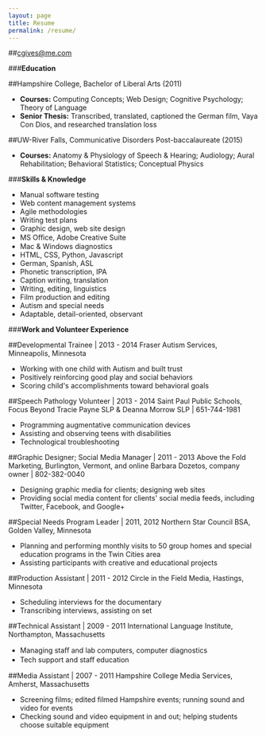 ```yaml
---
layout: page
title: Resume
permalink: /resume/
---
```


##cgives@me.com

###**Education**

##Hampshire College, Bachelor of Liberal Arts (2011)

- **Courses:**
Computing Concepts; Web Design; Cognitive Psychology; Theory of Language
- **Senior Thesis:** Transcribed, translated, captioned the German film, Vaya Con Dios, and researched translation loss 

##UW-River Falls, Communicative Disorders Post-baccalaureate (2015)

- **Courses:** Anatomy & Physiology of Speech & Hearing; Audiology; Aural Rehabilitation; Behavioral Statistics; Conceptual Physics 

###**Skills & Knowledge**
- Manual software testing
- Web content management systems
- Agile methodologies
- Writing test plans
- Graphic design, web site design
- MS Oﬃce, Adobe Creative Suite
- Mac & Windows diagnostics
- HTML, CSS, Python, Javascript
- German, Spanish, ASL
- Phonetic transcription, IPA
- Caption writing, translation 
- Writing, editing, linguistics
- Film production and editing
- Autism and special needs
- Adaptable, detail-oriented, observant 

###**Work and Volunteer Experience**

##Developmental Trainee | 2013 - 2014 
Fraser Autism Services, Minneapolis, Minnesota
- Working with one child with Autism and built trust
- Positively reinforcing good play and social behaviors
- Scoring child's accomplishments toward behavioral goals

##Speech Pathology Volunteer | 2013 - 2014 
Saint Paul Public Schools, Focus Beyond 
Tracie Payne SLP & Deanna Morrow SLP | 651-744-1981  
- Programming augmentative communication devices
- Assisting and observing teens with disabilities
- Technological troubleshooting
  
##Graphic Designer; Social Media Manager | 2011 - 2013 
Above the Fold Marketing, Burlington, Vermont, and online
Barbara Dozetos, company owner | 802-382-0040 
- Designing graphic media for clients; designing web sites
- Providing social media content for clients' social media feeds, including Twitter, Facebook, and Google+ 

##Special Needs Program Leader | 2011, 2012
Northern Star Council BSA, Golden Valley, Minnesota
- Planning and performing monthly visits to 50 group homes and special education programs in the Twin Cities area
- Assisting participants with creative and educational projects

##Production Assistant | 2011 - 2012
Circle in the Field Media, Hastings, Minnesota
- Scheduling interviews for the documentary
- Transcribing interviews, assisting on set

##Technical Assistant | 2009 - 2011
International Language Institute, Northampton, Massachusetts
- Managing staﬀ and lab computers, computer diagnostics
- Tech support and staﬀ education

##Media Assistant | 2007 - 2011
Hampshire College Media Services, Amherst, Massachusetts
- Screening films; edited filmed Hampshire events; running sound and video for events
- Checking sound and video equipment in and out; helping students choose suitable equipment
